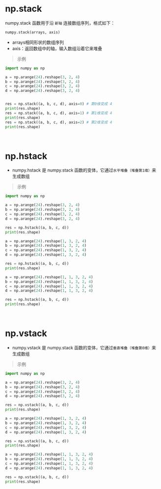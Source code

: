 
&emsp;
# np.stack
numpy.stack 函数用于沿 `新轴` 连接数组序列，格式如下：
```python
numpy.stack(arrays, axis)
```

- arrays相同形状的数组序列
- axis：返回数组中的轴，输入数组沿着它来堆叠

>示例
```python
import numpy as np

a = np.arange(24).reshape(3, 2, 4)
b = np.arange(24).reshape(3, 2, 4)
c = np.arange(24).reshape(3, 2, 4)
d = np.arange(24).reshape(3, 2, 4)


res = np.stack((a, b, c, d), axis=0) # 第0维变成 4
print(res.shape)
res = np.stack((a, b, c, d), axis=1) # 第1维变成 4
print(res.shape)
res = np.stack((a, b, c, d), axis=2) # 第2维变成 4
print(res.shape)
```

&emsp;
# np.hstack
- numpy.hstack 是 numpy.stack 函数的变体，它通过`水平堆叠（堆叠第1维）`来生成数组

>示例
```python
import numpy as np

a = np.arange(24).reshape(3, 2, 4)
b = np.arange(24).reshape(3, 2, 4)
c = np.arange(24).reshape(3, 2, 4)
d = np.arange(24).reshape(3, 2, 4)

res = np.hstack((a, b, c, d)) 
print(res.shape)

a = np.arange(24).reshape(1, 3, 2, 4)
b = np.arange(24).reshape(1, 3, 2, 4)
c = np.arange(24).reshape(1, 3, 2, 4)
d = np.arange(24).reshape(1, 3, 2, 4)

res = np.hstack((a, b, c, d)) 
print(res.shape)

a = np.arange(24).reshape(1, 1, 3, 2, 4)
b = np.arange(24).reshape(1, 1, 3, 2, 4)
c = np.arange(24).reshape(1, 1, 3, 2, 4)
d = np.arange(24).reshape(1, 1, 3, 2, 4)

res = np.hstack((a, b, c, d)) 
print(res.shape)
```

&emsp;
# np.vstack
- numpy.vstack 是 numpy.stack 函数的变体，它通过`垂直堆叠（堆叠第0维）`来生成数组

>示例
```python
import numpy as np

a = np.arange(24).reshape(3, 2, 4)
b = np.arange(24).reshape(3, 2, 4)
c = np.arange(24).reshape(3, 2, 4)
d = np.arange(24).reshape(3, 2, 4)

res = np.vstack((a, b, c, d)) 
print(res.shape)

a = np.arange(24).reshape(1, 3, 2, 4)
b = np.arange(24).reshape(1, 3, 2, 4)
c = np.arange(24).reshape(1, 3, 2, 4)
d = np.arange(24).reshape(1, 3, 2, 4)

res = np.vstack((a, b, c, d)) 
print(res.shape)

a = np.arange(24).reshape(1, 1, 3, 2, 4)
b = np.arange(24).reshape(1, 1, 3, 2, 4)
c = np.arange(24).reshape(1, 1, 3, 2, 4)
d = np.arange(24).reshape(1, 1, 3, 2, 4)

res = np.vstack((a, b, c, d)) 
print(res.shape)
```